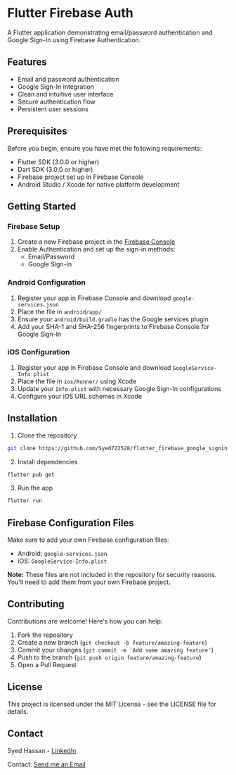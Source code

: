 # Flutter Firebase Auth

A Flutter application demonstrating email/password authentication and Google Sign-In using Firebase Authentication.

## Features

- Email and password authentication
- Google Sign-In integration
- Clean and intuitive user interface
- Secure authentication flow
- Persistent user sessions

## Prerequisites

Before you begin, ensure you have met the following requirements:
- Flutter SDK (3.0.0 or higher)
- Dart SDK (3.0.0 or higher)
- Firebase project set up in Firebase Console
- Android Studio / Xcode for native platform development

## Getting Started

### Firebase Setup

1. Create a new Firebase project in the [Firebase Console](https://console.firebase.google.com/)
2. Enable Authentication and set up the sign-in methods:
   - Email/Password
   - Google Sign-In

### Android Configuration

1. Register your app in Firebase Console and download `google-services.json`
2. Place the file in `android/app/`
3. Ensure your `android/build.gradle` has the Google services plugin
4. Add your SHA-1 and SHA-256 fingerprints to Firebase Console for Google Sign-In

### iOS Configuration

1. Register your app in Firebase Console and download `GoogleService-Info.plist`
2. Place the file in `ios/Runner/` using Xcode
3. Update your `Info.plist` with necessary Google Sign-In configurations
4. Configure your iOS URL schemes in Xcode

## Installation

1. Clone the repository
```bash
git clone https://github.com/Syed722528/flutter_firebase_google_signin.git
```

2. Install dependencies
```bash
flutter pub get
```

3. Run the app
```bash
flutter run
```

## Firebase Configuration Files

Make sure to add your own Firebase configuration files:
- Android: `google-services.json`
- iOS: `GoogleService-Info.plist`

**Note:** These files are not included in the repository for security reasons. You'll need to add them from your own Firebase project.

## Contributing

Contributions are welcome! Here's how you can help:

1. Fork the repository
2. Create a new branch (`git checkout -b feature/amazing-feature`)
3. Commit your changes (`git commit -m 'Add some amazing feature'`)
4. Push to the branch (`git push origin feature/amazing-feature`)
5. Open a Pull Request

## License

This project is licensed under the MIT License - see the LICENSE file for details.

## Contact

Syed Hassan - [LinkedIn](https://www.linkedin.com/in/syed-hassan-abrar-11713a1b0/)

Contact: [Send me an Email](mailtto:shibrar28@gmail.com)